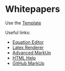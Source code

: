 # Whitepapers

Use the [Template](/whitepaper-template.md)

Useful links:

- [Equation Editor](https://www.codecogs.com/latex/eqneditor.php)
- [Latex Renderer](http://quicklatex.com/)
- [Advanced MarkUp](https://stackedit.io/app#)
- [HTML Help](https://www.w3schools.com/)
- [GitHub MarkUp](https://guides.github.com/features/mastering-markdown/)


